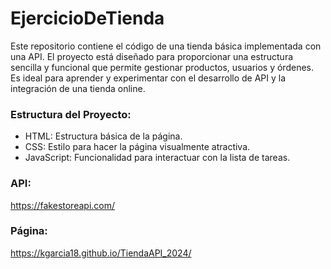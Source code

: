 # EjercicioDeTienda

Este repositorio contiene el código de una tienda básica implementada con una API. El proyecto está diseñado para proporcionar una estructura sencilla y funcional que permite gestionar productos, usuarios y órdenes. Es ideal para aprender y experimentar con el desarrollo de API y la integración de una tienda online.

### Estructura del Proyecto:

- HTML: Estructura básica de la página.
- CSS: Estilo para hacer la página visualmente atractiva.
- JavaScript: Funcionalidad para interactuar con la lista de tareas.

### API:

https://fakestoreapi.com/

### Página:

https://kgarcia18.github.io/TiendaAPI_2024/
